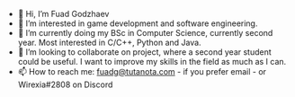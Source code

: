 - 👋 Hi, I’m Fuad Godzhaev
- 👀 I’m interested in game development and software engineering.
- 🌱 I’m currently doing my BSc in Computer Science, currently second year. Most interested in C/C++, Python and Java.
- 💞️ I’m looking to collaborate on project, where a second year student could be useful. I want to improve my skills in the field as much as I can.
- 📫 How to reach me: fuadg@tutanota.com - if you prefer email - or Wirexia#2808 on Discord

<!---
Wirexia-git/Wirexia-git is a ✨ special ✨ repository because its `README.md` (this file) appears on your GitHub profile.
You can click the Preview link to take a look at your changes.
--->
